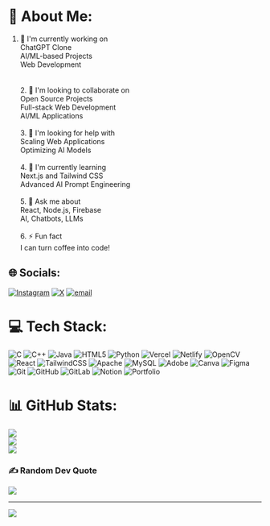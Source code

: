 # 💫 About Me:
1. 🔭 I'm currently working on<br>ChatGPT Clone<br>AI/ML-based Projects<br>Web Development<br><br><br>2. 👯 I'm looking to collaborate on<br>Open Source Projects<br>Full-stack Web Development<br>AI/ML Applications<br><br>3. 🤝 I'm looking for help with<br>Scaling Web Applications<br>Optimizing AI Models<br><br>4. 🌱 I'm currently learning<br>Next.js and Tailwind CSS<br>Advanced AI Prompt Engineering<br><br>5. 💬 Ask me about<br>React, Node.js, Firebase<br>AI, Chatbots, LLMs<br><br>6. ⚡ Fun fact<br>I can turn coffee into code!


## 🌐 Socials:
[![Instagram](https://img.shields.io/badge/Instagram-%23E4405F.svg?logo=Instagram&logoColor=white)](https://instagram.com/@wakeup.aniket) [![X](https://img.shields.io/badge/X-black.svg?logo=X&logoColor=white)](https://x.com/oyeitsaniket) [![email](https://img.shields.io/badge/Email-D14836?logo=gmail&logoColor=white)](mailto:tigxaniket@gmail.com) 

# 💻 Tech Stack:
![C](https://img.shields.io/badge/c-%2300599C.svg?style=for-the-badge&logo=c&logoColor=white) ![C++](https://img.shields.io/badge/c++-%2300599C.svg?style=for-the-badge&logo=c%2B%2B&logoColor=white) ![Java](https://img.shields.io/badge/java-%23ED8B00.svg?style=for-the-badge&logo=openjdk&logoColor=white) ![HTML5](https://img.shields.io/badge/html5-%23E34F26.svg?style=for-the-badge&logo=html5&logoColor=white) ![Python](https://img.shields.io/badge/python-3670A0?style=for-the-badge&logo=python&logoColor=ffdd54) ![Vercel](https://img.shields.io/badge/vercel-%23000000.svg?style=for-the-badge&logo=vercel&logoColor=white) ![Netlify](https://img.shields.io/badge/netlify-%23000000.svg?style=for-the-badge&logo=netlify&logoColor=#00C7B7) ![OpenCV](https://img.shields.io/badge/opencv-%23white.svg?style=for-the-badge&logo=opencv&logoColor=white) ![React](https://img.shields.io/badge/react-%2320232a.svg?style=for-the-badge&logo=react&logoColor=%2361DAFB) ![TailwindCSS](https://img.shields.io/badge/tailwindcss-%2338B2AC.svg?style=for-the-badge&logo=tailwind-css&logoColor=white) ![Apache](https://img.shields.io/badge/apache-%23D42029.svg?style=for-the-badge&logo=apache&logoColor=white) ![MySQL](https://img.shields.io/badge/mysql-4479A1.svg?style=for-the-badge&logo=mysql&logoColor=white) ![Adobe](https://img.shields.io/badge/adobe-%23FF0000.svg?style=for-the-badge&logo=adobe&logoColor=white) ![Canva](https://img.shields.io/badge/Canva-%2300C4CC.svg?style=for-the-badge&logo=Canva&logoColor=white) ![Figma](https://img.shields.io/badge/figma-%23F24E1E.svg?style=for-the-badge&logo=figma&logoColor=white) ![Git](https://img.shields.io/badge/git-%23F05033.svg?style=for-the-badge&logo=git&logoColor=white) ![GitHub](https://img.shields.io/badge/github-%23121011.svg?style=for-the-badge&logo=github&logoColor=white) ![GitLab](https://img.shields.io/badge/gitlab-%23181717.svg?style=for-the-badge&logo=gitlab&logoColor=white) ![Notion](https://img.shields.io/badge/Notion-%23000000.svg?style=for-the-badge&logo=notion&logoColor=white) ![Portfolio](https://img.shields.io/badge/Portfolio-%23000000.svg?style=for-the-badge&logo=firefox&logoColor=#FF7139)
# 📊 GitHub Stats:
![](https://github-readme-stats.vercel.app/api?username=tigxaniket&theme=dark&hide_border=false&include_all_commits=false&count_private=false)<br/>
![](https://github-readme-streak-stats.herokuapp.com/?user=tigxaniket&theme=dark&hide_border=false)<br/>
![](https://github-readme-stats.vercel.app/api/top-langs/?username=tigxaniket&theme=dark&hide_border=false&include_all_commits=false&count_private=false&layout=compact)

### ✍️ Random Dev Quote
![](https://quotes-github-readme.vercel.app/api?type=horizontal&theme=radical)

---
[![](https://visitcount.itsvg.in/api?id=tigxaniket&icon=0&color=0)](https://visitcount.itsvg.in)

<!-- Proudly created with GPRM ( https://gprm.itsvg.in ) -->
